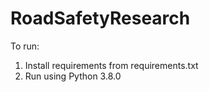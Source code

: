 # RoadSafetyResearch

To run:  
  
1. Install requirements from requirements.txt  
2. Run using Python 3.8.0  
